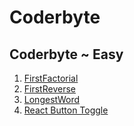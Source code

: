 # Coderbyte

## Coderbyte ~ Easy

1. [FirstFactorial](https://github.com/andriraymond/Coderbyte/tree/master/Coderbyte%20~%20Easy)
2. [FirstReverse](https://github.com/andriraymond/Coderbyte/tree/master/Coderbyte%20~%20Easy)
3. [LongestWord](https://github.com/andriraymond/Coderbyte/tree/master/Coderbyte%20~%20Easy)
4. [React Button Toggle](https://github.com/andriraymond/Coderbyte/tree/master/Coderbyte%20~%20Easy)
